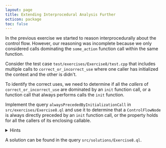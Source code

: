 ```yaml
---
layout: page
title: Extending Interprocedural Analysis Further
octicon: package
toc: false
---
```


In the previous exercise we started to reason interprocedurally about the control flow.
However, our reasoning was incomplete because we only considered calls dominating the `some_action` function call within the same function.

Consider the test case `test/exercises/Exercise8/test.cpp` that includes multiple calls to `correct_or_incorrect_use` where one caller has initialized the context and the other is didn't.

To identify the correct uses, we need to determine if all the _callers_ of `correct_or_incorrect_use` are dominated by an `init` function call, or a function call that always performs calls the `init` function.

Implement the query `alwaysPrecededByInitializationCall` in `src/exercises/Exercise8.ql` and use it to determine that a `ControlFlowNode` is always directly preceded by an `init` function call, or the property holds for all the callers of its enclosing callable.

<details>
<summary>Hints</summary>

- The `FunctionCall` class has a member predicate `getTarget` to reason about the functions it can call.
- The `ControlFlowNode` class has a member predicate `getControlFlowScope` to reason about the function that contains the control flow node.
- To state that a property must hold for all values (e.g., all callers) use the formula [forall](https://codeql.github.com/docs/ql-language-reference/formulas/#forall). Note that the `forall` formula holds vacuously if there are no values to test the property on because it is logicall the same as `not exists(<vars> | <formula 1> | not <formula 2>)`.
If there needs to be at least one value for which the property holds you can use the [forex](https://codeql.github.com/docs/ql-language-reference/formulas/#forex) formula.

</details>

A solution can be found in the query `src/solutions/Exercise8.ql`.
